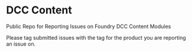 # DCC Content
Public Repo for Reporting Issues on Foundry DCC Content Modules

Please tag submitted issues with the tag for the product you are reporting an issue on.
